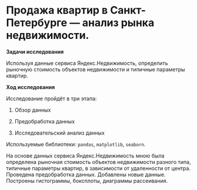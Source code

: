 # Продажа квартир в Санкт-Петербурге — анализ рынка недвижимости.

**Задачи исследования** 

Используя данные сервиса Яндекс.Недвижимость, определить рыночную стоимость объектов недвижимости и типичные параметры квартир.

**Ход исследования**

Исследование пройдёт в три этапа:

1) Обзор данных

2) Предобработка данных

3) Исследовательский анализ данных

Используемые библиотеки: `pandas`, `matplotlib`, `seaborn`.

На основе данных сервиса Яндекс.Недвижимость мною была определена рыночная стоимость объектов недвижимости разного типа, типичные параметры квартир, в зависимости от удаленности от центра. Проведена предобработка данных. Добавлены новые данные. Построены гистограммы, боксплоты, диаграммы рассеивания.
